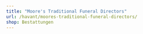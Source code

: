 ```yaml
---
title: "Moore's Traditional Funeral Directors"
url: /havant/moores-traditional-funeral-directors/
shop: Bestattungen
---
```

